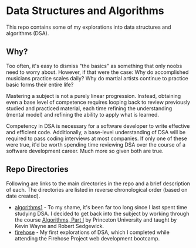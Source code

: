 # Data Structures and Algorithms

This repo contains some of my explorations into data structures and algorithms (DSA).

## Why?

Too often, it's easy to dismiss "the basics" as something that only noobs need to worry about. However, if that were the case: Why do accomplished musicians practice scales daily? Why do martial artists continue to practice basic forms their entire life?

Mastering a subject is not a purely linear progression. Instead, obtaining even a base level of competence requires looping back to review previously studied and practiced material, each time refining the understanding (mental model) and refining the ability to apply what is learned.

Competency in DSA is necessary for a software developer to write effective and efficient code. Additionally, a base-level understanding of DSA will be required to pass coding interviews at most companies. If only one of these were true, it'd be worth spending time reviewing DSA over the course of a software development career. Much more so given both are true.

## Repo Directories

Following are links to the main directories in the repo and a brief description of each. The directories are listed in reverse chronological order (based on date created).

-   [algorithms1](/algorithms1/) - To my shame, it's been far too long since I last spent time studying DSA. I decided to get back into the subject by working through the course [Algorithms, Part I](https://www.coursera.org/learn/algorithms-part1) by Princeton University and taught by Kevin Wayne and Robert Sedgewick.
-   [firehose](/firehose/) - My first explorations of DSA, which I completed while attending the Firehose Project web development bootcamp.

